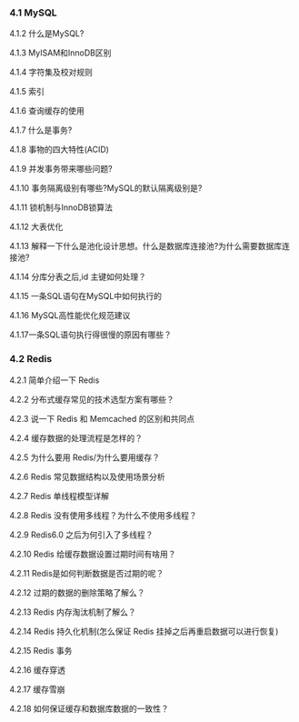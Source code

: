 ### 4.1 MySQL

4.1.2 什么是MySQL?

4.1.3 MyISAM和InnoDB区别

4.1.4 字符集及校对规则

4.1.5 索引

4.1.6 查询缓存的使⽤

4.1.7 什么是事务?

4.1.8 事物的四⼤特性(ACID)

4.1.9 并发事务带来哪些问题?

4.1.10 事务隔离级别有哪些?MySQL的默认隔离级别是?

4.1.11 锁机制与InnoDB锁算法

4.1.12 ⼤表优化

4.1.13 解释⼀下什么是池化设计思想。什么是数据库连接池?为什么需要数据库连接池?

4.1.14 分库分表之后,id 主键如何处理？

4.1.15 ⼀条SQL语句在MySQL中如何执⾏的

4.1.16 MySQL⾼性能优化规范建议

4.1.17⼀条SQL语句执⾏得很慢的原因有哪些？

### 4.2 Redis

4.2.1 简单介绍⼀下 Redis 

4.2.2 分布式缓存常⻅的技术选型⽅案有哪些？

4.2.3 说⼀下 Redis 和 Memcached 的区别和共同点

4.2.4 缓存数据的处理流程是怎样的？

4.2.5 为什么要⽤ Redis/为什么要⽤缓存？

4.2.6 Redis 常⻅数据结构以及使⽤场景分析

4.2.7 Redis 单线程模型详解

4.2.8 Redis 没有使⽤多线程？为什么不使⽤多线程？

4.2.9 Redis6.0 之后为何引⼊了多线程？

4.2.10 Redis 给缓存数据设置过期时间有啥⽤？

4.2.11 Redis是如何判断数据是否过期的呢？

4.2.12 过期的数据的删除策略了解么？

4.2.13 Redis 内存淘汰机制了解么？

4.2.14 Redis 持久化机制(怎么保证 Redis 挂掉之后再重启数据可以进⾏恢复)

4.2.15 Redis 事务

4.2.16 缓存穿透

4.2.17 缓存雪崩

4.2.18 如何保证缓存和数据库数据的⼀致性？

